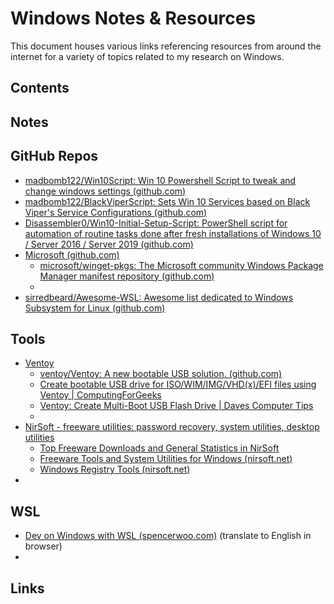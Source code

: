 # Windows Notes & Resources

This document houses various links referencing resources from around the internet for a variety of topics related to my research on Windows.

## Contents



## Notes



## GitHub Repos

- [madbomb122/Win10Script: Win 10 Powershell Script to tweak and change windows settings (github.com)](https://github.com/madbomb122/Win10Script)
- [madbomb122/BlackViperScript: Sets Win 10 Services based on Black Viper's Service Configurations (github.com)](https://github.com/madbomb122/BlackViperScript)
- [Disassembler0/Win10-Initial-Setup-Script: PowerShell script for automation of routine tasks done after fresh installations of Windows 10 / Server 2016 / Server 2019 (github.com)](https://github.com/Disassembler0/Win10-Initial-Setup-Script/)
- [Microsoft (github.com)](https://github.com/microsoft)
  - [microsoft/winget-pkgs: The Microsoft community Windows Package Manager manifest repository (github.com)](https://github.com/microsoft/winget-pkgs)
  - 
- [sirredbeard/Awesome-WSL: Awesome list dedicated to Windows Subsystem for Linux (github.com)](https://github.com/sirredbeard/Awesome-WSL)



## Tools

- [Ventoy](https://www.ventoy.net/en/index.html)
  - [ventoy/Ventoy: A new bootable USB solution. (github.com)](https://github.com/ventoy/Ventoy)
  - [Create bootable USB drive for ISO/WIM/IMG/VHD(x)/EFI files using Ventoy | ComputingForGeeks](https://computingforgeeks.com/create-bootable-usb-drive-for-iso-wim-img-vhdx-efi-files-using-ventoy/)
  - [Ventoy: Create Multi-Boot USB Flash Drive | Daves Computer Tips](https://davescomputertips.com/ventoy-create-multi-boot-usb-flash-drive/)
  - 
- [NirSoft - freeware utilities: password recovery, system utilities, desktop utilities](http://www.nirsoft.net/)
  - [Top Freeware Downloads and General Statistics in NirSoft](http://www.nirsoft.net/top_utilities_downloads.html)
  - [Freeware Tools and System Utilities for Windows (nirsoft.net)](http://www.nirsoft.net/utils/index.html)
  - [Windows Registry Tools (nirsoft.net)](http://www.nirsoft.net/windows_registry_tools.html)
- 

## WSL

- [Dev on Windows with WSL (spencerwoo.com)](https://dowww.spencerwoo.com/1-preparations/1-0-intro.html) (translate to English in browser)
- 

## Links



 

